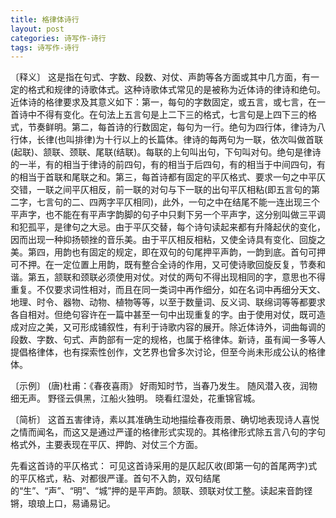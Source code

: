 ```yaml
---
title: 格律体诗行
layout: post
categories: 诗写作-诗行
tags: 诗写作-诗行
---
```


〔释义〕 这是指在句式、字数、段数、对仗、声韵等各方面或其中几方面，有一定的格式和规律的诗歌体式。这种诗歌体式常见的是被称为近体诗的律诗和绝句。近体诗的格律要求及其意义如下：第一，每句的字数固定，或五言，或七言，在一首诗中不得有变化。在句法上五言句是上二下三的格式，七言句是上四下三的格式，节奏鲜明。第二，每首诗的行数固定，每句为一行。绝句为四行体，律诗为八行体，长律(也叫排律)为十行以上的长篇体。律诗的每两句为一联，依次叫做首联(起联)、颔联、颈联、尾联(结联)。每联的上句叫出句，下句叫对句。绝句是律诗的一半，有的相当于律诗的前四句，有的相当于后四句，有的相当于中间四句，有的相当于首联和尾联之和。第三，每首诗都有固定的平仄格式、要求一句之中平仄交错，一联之间平仄相反，前一联的对句与下一联的出句平仄相粘(即五言句的第二字，七言句的二、四两字平仄相同)，此外，一句之中在结尾不能一连出现三个平声字，也不能在有平声字韵脚的句子中只剩下另一个平声字，这分别叫做三平调和犯孤平，是律句之大忌。由于平仄交替，每个诗句读起来都有升降起伏的变化，因而出现一种抑扬顿挫的音乐美。由于平仄相反相粘，又使全诗具有变化、回旋之美。第四，用韵也有固定的规定，即在双句的句尾押平声韵，一韵到底。首句可押可不押。在一定位置上用韵，既有整合全诗的作用，又可使诗歌回旋反复，节奏和谐。第五，颔联和颈联必须使用对仗。对仗的两句不得出现相同的字，意思也不得重复。不仅要求词性相对，而且在同一类词中再作细分，如在名词中再细分天文、地理、时令、器物、动物、植物等等，以至于数量词、反义词、联绵词等等都要求各自相对。但绝句容许在一篇中甚至一句中出现重复的字。由于使用对仗，既可造成对应之美，又可形成铺叙性，有利于诗歌内容的展开。除近体诗外，词曲每调的段数、字数、句式、声韵部有一定的规格，也属于格律体。新诗，虽有闻一多等人提倡格律体，也有探索性创作，文艺界也曾多次讨论，但至今尚未形成公认的格律体。

〔示例〕 (唐)杜甫：《春夜喜雨》
好雨知时节，当春乃发生。
随风潜入夜，润物细无声。
野径云俱黑，江船火独明。
晓看红湿处，花重锦官城。

〔简析〕 这首五害律诗，素以其准确生动地描绘春夜雨景、确切地表现诗人喜悦之情而闻名，而这又是通过严谨的格律形式实现的。其格律形式除五言八句的字句格式外，主要表现在平仄、押韵、对仗三个方面。

先看这首诗的平仄格式：
可见这首诗采用的是仄起仄收(即第一句的首尾两字)式的平仄格式，粘、对都很严谨。首句不入韵，双句结尾的“生”、“声”、“明”、“城”押的是平声韵。颔联、颈联对仗工整。读起来音韵铿锵，琅琅上口，易诵易记。 